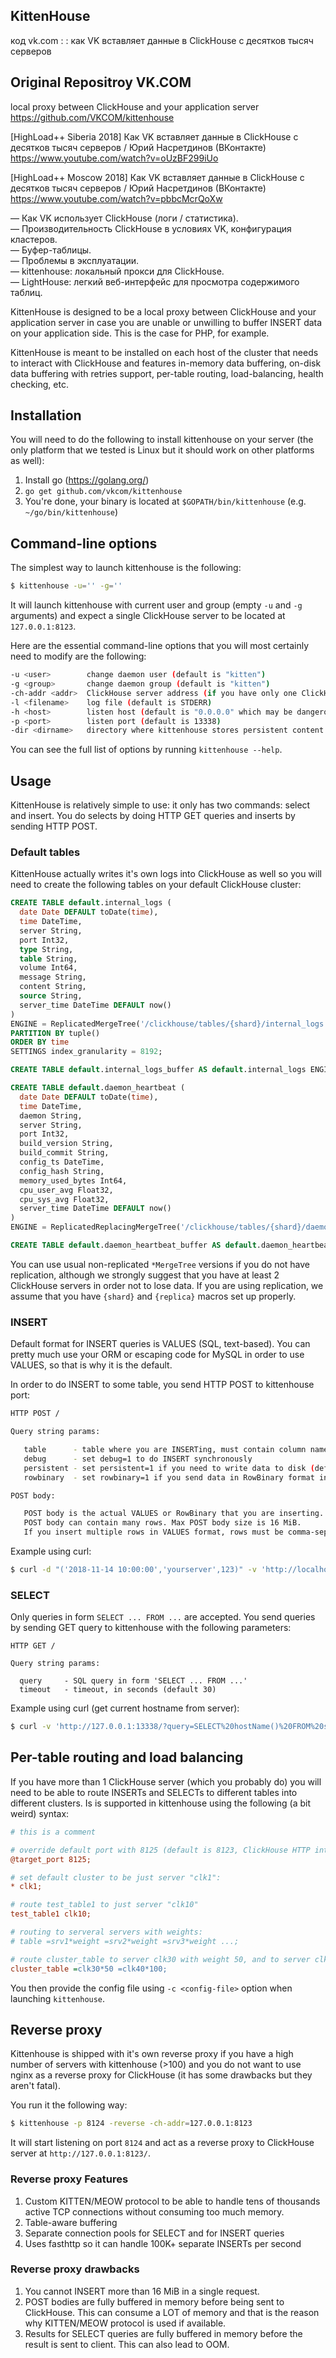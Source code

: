 ## KittenHouse
код vk.com : : как VK вставляет данные в ClickHouse с десятков тысяч серверов  
 
## Original Repositroy VK.COM    
local proxy between ClickHouse and your application server   
https://github.com/VKCOM/kittenhouse  

[HighLoad++ Siberia 2018] Как VK вставляет данные в ClickHouse с десятков тысяч серверов / Юрий Насретдинов (ВКонтакте)  
https://www.youtube.com/watch?v=oUzBF299iUo  

[HighLoad++ Moscow 2018] Как VK вставляет данные в ClickHouse с десятков тысяч серверов / Юрий Насретдинов (ВКонтакте)  
https://www.youtube.com/watch?v=pbbcMcrQoXw  

— Как VK использует ClickHouse (логи / статистика).  
— Производительность ClickHouse в условиях VK, конфигурация кластеров.  
— Буфер-таблицы.  
— Проблемы в эксплуатации.  
— kittenhouse: локальный прокси для ClickHouse.  
— LightHouse: легкий веб-интерфейс для просмотра содержимого таблиц.  

KittenHouse is designed to be a local proxy between ClickHouse and your application server in case you are unable or unwilling to buffer INSERT data on your application side. This is the case for PHP, for example.

KittenHouse is meant to be installed on each host of the cluster that needs to interact with ClickHouse and features in-memory data buffering, on-disk data buffering with retries support, per-table routing, load-balancing, health checking, etc.

## Installation

You will need to do the following to install kittenhouse on your server (the only platform that we tested is Linux but it should work on other platforms as well):

1. Install go (https://golang.org/)
2. `go get github.com/vkcom/kittenhouse`
3. You're done, your binary is located at `$GOPATH/bin/kittenhouse` (e.g. `~/go/bin/kittenhouse`)

## Command-line options

The simplest way to launch kittenhouse is the following:

```sh
$ kittenhouse -u='' -g=''
```

It will launch kittenhouse with current user and group (empty `-u` and `-g` arguments) and expect a single ClickHouse server to be located at `127.0.0.1:8123`.

Here are the essential command-line options that you will most certainly need to modify are the following:

```sh
-u <user>        change daemon user (default is "kitten")
-g <group>       change daemon group (default is "kitten")
-ch-addr <addr>  ClickHouse server address (if you have only one ClickHouse server)
-l <filename>    log file (default is STDERR)
-h <host>        listen host (default is "0.0.0.0" which may be dangerous!)
-p <port>        listen port (default is 13338)
-dir <dirname>   directory where kittenhouse stores persistent content
```

You can see the full list of options by running `kittenhouse --help`.

## Usage

KittenHouse is relatively simple to use: it only has two commands: select and insert. You do selects by doing HTTP GET queries and inserts by sending HTTP POST.

### Default tables

KittenHouse actually writes it's own logs into ClickHouse as well so you will need to create the following tables on your default ClickHouse cluster:

```sql
CREATE TABLE default.internal_logs (
  date Date DEFAULT toDate(time),
  time DateTime,
  server String,
  port Int32,
  type String,
  table String,
  volume Int64,
  message String,
  content String,
  source String,
  server_time DateTime DEFAULT now()
)
ENGINE = ReplicatedMergeTree('/clickhouse/tables/{shard}/internal_logs', '{replica}')
PARTITION BY tuple()
ORDER BY time
SETTINGS index_granularity = 8192;

CREATE TABLE default.internal_logs_buffer AS default.internal_logs ENGINE = Buffer(default, internal_logs, 2, 10, 10, 10000000, 10000000, 100000000, 100000000);

CREATE TABLE default.daemon_heartbeat (
  date Date DEFAULT toDate(time),
  time DateTime,
  daemon String,
  server String,
  port Int32,
  build_version String,
  build_commit String,
  config_ts DateTime,
  config_hash String,
  memory_used_bytes Int64,
  cpu_user_avg Float32,
  cpu_sys_avg Float32,
  server_time DateTime DEFAULT now()
)
ENGINE = ReplicatedReplacingMergeTree('/clickhouse/tables/{shard}/daemon_heartbeat', '{replica}', date, (daemon, server, port), 8192, server_time);

CREATE TABLE default.daemon_heartbeat_buffer AS default.daemon_heartbeat ENGINE = Buffer(default, daemon_heartbeat, 2, 15, 15, 10000000, 10000000, 100000000, 100000000);
```

You can use usual non-replicated `*MergeTree` versions if you do not have replication, although we strongly suggest that you have at least 2 ClickHouse servers in order not to lose data.
If you are using replication, we assume that you have `{shard}` and `{replica}` macros set up properly.

### INSERT

Default format for INSERT queries is VALUES (SQL, text-based). You can pretty much use your ORM or escaping code for MySQL in order to use VALUES, so that is why it is the default.

In order to do INSERT to some table, you send HTTP POST to kittenhouse port:

```sh
HTTP POST /

Query string params:

   table      - table where you are INSERTing, must contain column names (e.g. "test(a,b,c)")
   debug      - set debug=1 to do INSERT synchronously
   persistent - set persistent=1 if you need to write data to disk (default is in-memory)
   rowbinary  - set rowbinary=1 if you send data in RowBinary format instead of VALUES

POST body:

   POST body is the actual VALUES or RowBinary that you are inserting.
   POST body can contain many rows. Max POST body size is 16 MiB.
   If you insert multiple rows in VALUES format, rows must be comma-separated, as in usual INSERT.
```

Example using curl:

```sh
$ curl -d "('2018-11-14 10:00:00','yourserver',123)" -v 'http://localhost:13338/?table=internal_logs_buffer(time,server,port)'
```


### SELECT

Only queries in form `SELECT ... FROM ...` are accepted. You send queries by sending GET query to kittenhouse with the following parameters:

```
HTTP GET /

Query string params:

  query     - SQL query in form 'SELECT ... FROM ...'
  timeout   - timeout, in seconds (default 30)
```

Example using curl (get current hostname from server):

```sh
$ curl -v 'http://127.0.0.1:13338/?query=SELECT%20hostName()%20FROM%20system.one'
```

## Per-table routing and load balancing

If you have more than 1 ClickHouse server (which you probably do) you will need to be able to route INSERTs and SELECTs to different tables into different clusters. Is is supported in kittenhouse using the following (a bit weird) syntax:

```ini
# this is a comment

# override default port with 8125 (default is 8123, ClickHouse HTTP interface)
@target_port 8125;

# set default cluster to be just server "clk1":
* clk1;

# route test_table1 to just server "clk10"
test_table1 clk10;

# routing to serveral servers with weights:
# table =srv1*weight =srv2*weight =srv3*weight ...;

# route cluster_table to server clk30 with weight 50, and to server clk40 with weight 100
cluster_table =clk30*50 =clk40*100;
```

You then provide the config file using `-c <config-file>` option when launching `kittenhouse`.

## Reverse proxy

Kittenhouse is shipped with it's own reverse proxy if you have a high number of servers with kittenhouse (>100) and you do not want to use nginx as a reverse proxy for ClickHouse (it has some drawbacks but they aren't fatal).

You run it the following way:

```sh
$ kittenhouse -p 8124 -reverse -ch-addr=127.0.0.1:8123
```

It will start listening on port `8124` and act as a reverse proxy to ClickHouse server at `http://127.0.0.1:8123/`.

### Reverse proxy Features

1. Custom KITTEN/MEOW protocol to be able to handle tens of thousands active TCP connections without consuming too much memory.
2. Table-aware buffering
3. Separate connection pools for SELECT and for INSERT queries
4. Uses fasthttp so it can handle 100K+ separate INSERTs per second

### Reverse proxy drawbacks

1. You cannot INSERT more than 16 MiB in a single request.
2. POST bodies are fully buffered in memory before being sent to ClickHouse. This can consume a LOT of memory and that is the reason why KITTEN/MEOW protocol is used if available.
3. Results for SELECT queries are fully buffered in memory before the result is sent to client. This can also lead to OOM.
